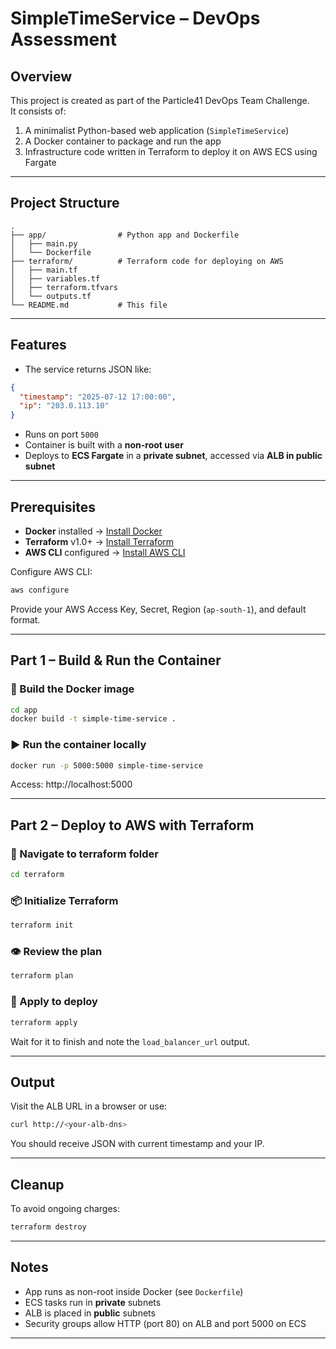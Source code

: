 # SimpleTimeService – DevOps Assessment

## Overview

This project is created as part of the Particle41 DevOps Team Challenge.  
It consists of:

1. A minimalist Python-based web application (`SimpleTimeService`)
2. A Docker container to package and run the app
3. Infrastructure code written in Terraform to deploy it on AWS ECS using Fargate

---

## Project Structure

```
.
├── app/                # Python app and Dockerfile
│   ├── main.py
│   └── Dockerfile
├── terraform/          # Terraform code for deploying on AWS
│   ├── main.tf
│   ├── variables.tf
│   ├── terraform.tfvars
│   └── outputs.tf
└── README.md           # This file
```

---

## Features

- The service returns JSON like:

```json
{
  "timestamp": "2025-07-12 17:00:00",
  "ip": "203.0.113.10"
}
```

- Runs on port `5000`
- Container is built with a **non-root user**
- Deploys to **ECS Fargate** in a **private subnet**, accessed via **ALB in public subnet**

---

## Prerequisites

- **Docker** installed → [Install Docker](https://docs.docker.com/get-docker/)
- **Terraform** v1.0+ → [Install Terraform](https://developer.hashicorp.com/terraform/downloads)
- **AWS CLI** configured → [Install AWS CLI](https://docs.aws.amazon.com/cli/latest/userguide/getting-started-install.html)

Configure AWS CLI:

```bash
aws configure
```

Provide your AWS Access Key, Secret, Region (`ap-south-1`), and default format.

---

## Part 1 – Build & Run the Container

### 🔧 Build the Docker image

```bash
cd app
docker build -t simple-time-service .
```

### ▶️ Run the container locally

```bash
docker run -p 5000:5000 simple-time-service
```

Access: http://localhost:5000

---

## Part 2 – Deploy to AWS with Terraform

### 📁 Navigate to terraform folder

```bash
cd terraform
```

### 📦 Initialize Terraform

```bash
terraform init
```

### 👁️ Review the plan

```bash
terraform plan
```

### 🚀 Apply to deploy

```bash
terraform apply
```

Wait for it to finish and note the `load_balancer_url` output.

---

## Output

Visit the ALB URL in a browser or use:

```bash
curl http://<your-alb-dns>
```

You should receive JSON with current timestamp and your IP.

---

## Cleanup

To avoid ongoing charges:

```bash
terraform destroy
```

---

## Notes

- App runs as non-root inside Docker (see `Dockerfile`)
- ECS tasks run in **private** subnets
- ALB is placed in **public** subnets
- Security groups allow HTTP (port 80) on ALB and port 5000 on ECS

---